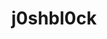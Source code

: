 ---
title: j0shbl0ck
github: https://github.com/j0shbl0ck
mode: dark
transition: 3s
archetype:
  - Little Bit of Everything
---